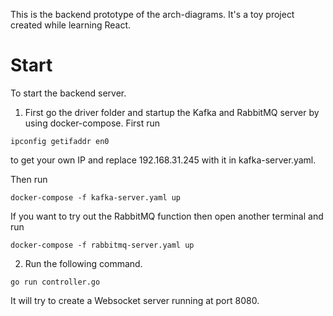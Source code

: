 This is the backend prototype of the arch-diagrams. It's a toy project created while learning React.


# Start
To start the backend server. 
1. First go the driver folder and startup the Kafka and RabbitMQ server by using docker-compose. 
First run 
```
ipconfig getifaddr en0
```
to get your own IP and replace 192.168.31.245 with it in kafka-server.yaml.

Then run
```
docker-compose -f kafka-server.yaml up
```
If you want to try out the RabbitMQ function then open another terminal and run
```
docker-compose -f rabbitmq-server.yaml up
```
2. Run the following command.
```
go run controller.go
```
It will try to create a Websocket server running at port 8080.
